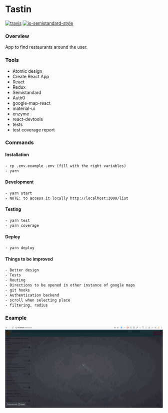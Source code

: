 # Tastin

[![travis][travis-image]][travis-url]
[![js-semistandard-style](https://img.shields.io/badge/code%20style-semistandard-brightgreen.svg?style=flat-square)](https://github.com/Flet/semistandard)

### Overview

App to find restaurants around the user.

### Tools
  - Atomic design
  - Create React App
  - React
  - Redux
  - Semistandard
  - Auth0
  - google-map-react
  - material-ui
  - enzyme
  - react-devtools
  - tests
  - test coverage report
  
### Commands
  #### Installation
    - cp .env.example .env (fill with the right variables)
    - yarn
  #### Development
    - yarn start
    - NOTE: to access it locally http://localhost:3000/list
  #### Testing
    - yarn test
    - yarn coverage
  #### Deploy
    - yarn deploy
    
  #### Things to be improved
    - Better design
    - Tests
    - Routing
    - Directions to be opened in other instance of google maps
    - git hooks
    - Authentication backend
    - scroll when selecting place
    - filtering, radius
  
### Example
![Example APP Working](tastin.gif)

[travis-image]: https://img.shields.io/travis/Flet/semistandard.svg?style=flat-square
[travis-url]: https://travis-ci.org/marcelorl/tastin-front
